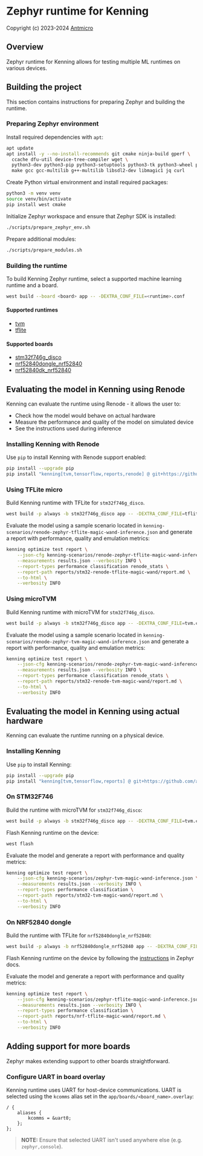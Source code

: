# Zephyr runtime for Kenning

Copyright (c) 2023-2024 [Antmicro](https://www.antmicro.com)

## Overview

Zephyr runtime for Kenning allows for testing multiple ML runtimes on various devices.

## Building the project

This section contains instructions for preparing Zephyr and building the runtime.

### Preparing Zephyr environment

Install required dependencies with `apt`:
```bash
apt update
apt install -y --no-install-recommends git cmake ninja-build gperf \
  ccache dfu-util device-tree-compiler wget \
  python3-dev python3-pip python3-setuptools python3-tk python3-wheel python3-venv xz-utils file \
  make gcc gcc-multilib g++-multilib libsdl2-dev libmagic1 jq curl
```

Create Python virtual environment and install required packages:
```bash
python3 -m venv venv
source venv/bin/activate
pip install west cmake
```

Initialize Zephyr workspace and ensure that Zephyr SDK is installed:
```bash
./scripts/prepare_zephyr_env.sh
```
Prepare additional modules:
```bash
./scripts/prepare_modules.sh
```

### Building the runtime

To build Kenning Zephyr runtime, select a supported machine learning runtime and a board.

```bash skip
west build --board <board> app -- -DEXTRA_CONF_FILE=<runtime>.conf
```


#### Supported runtimes
* [tvm](https://tvm.apache.org/docs/topic/microtvm/index.html)
* [tflite](https://github.com/tensorflow/tflite-micro)

#### Supported boards
* [stm32f746g_disco](https://renodepedia.renode.io/boards/stm32f746g_disco/)
* [nrf52840dongle_nrf52840](https://renodepedia.renode.io/boards/nrf52840dongle_nrf52840)
* [nrf52840dk_nrf52840](https://renodepedia.renode.io/boards/nrf52840dk_nrf52840)

## Evaluating the model in Kenning using Renode

Kenning can evaluate the runtime using Renode - it allows the user to:
* Check how the model would behave on actual hardware
* Measure the performance and quality of the model on simulated device
* See the instructions used during inference

### Installing Kenning with Renode
Use `pip` to install Kenning with Renode support enabled:
```bash
pip install --upgrade pip
pip install "kenning[tvm,tensorflow,reports,renode] @ git+https://github.com/antmicro/kenning.git"
```

### Using TFLite micro

Build Kenning runtime with TFLite for `stm32f746g_disco`.
```bash
west build -p always -b stm32f746g_disco app -- -DEXTRA_CONF_FILE=tflite.conf
```


Evaluate the model using a sample scenario located in `kenning-scenarios/renode-zephyr-tflite-magic-wand-inference.json` and generate a report with performance, quality and emulation metrics:
```bash
kenning optimize test report \
    --json-cfg kenning-scenarios/renode-zephyr-tflite-magic-wand-inference.json \
    --measurements results.json --verbosity INFO \
    --report-types performance classification renode_stats \
    --report-path reports/stm32-renode-tflite-magic-wand/report.md \
    --to-html \
    --verbosity INFO
```
### Using microTVM

Build Kenning runtime with microTVM for `stm32f746g_disco`.
```bash
west build -p always -b stm32f746g_disco app -- -DEXTRA_CONF_FILE=tvm.conf
```


Evaluate the model using a sample scenario located in `kenning-scenarios/renode-zephyr-tvm-magic-wand-inference.json` and generate a report with performance, quality and emulation metrics:
```bash
kenning optimize test report \
    --json-cfg kenning-scenarios/renode-zephyr-tvm-magic-wand-inference.json \
    --measurements results.json --verbosity INFO \
    --report-types performance classification renode_stats \
    --report-path reports/stm32-renode-tvm-magic-wand/report.md \
    --to-html \
    --verbosity INFO
```

## Evaluating the model in Kenning using actual hardware

Kenning can evaluate the runtime running on a physical device.

### Installing Kenning

Use `pip` to install Kenning:
```bash skip
pip install --upgrade pip
pip install "kenning[tvm,tensorflow,reports] @ git+https://github.com/antmicro/kenning.git"
```

### On STM32F746

Build the runtime with microTVM for `stm32f746g_disco`:
```bash skip
west build -p always -b stm32f746g_disco app -- -DEXTRA_CONF_FILE=tvm.conf
```

Flash Kenning runtime on the device:
```bash skip
west flash
```

Evaluate the model and generate a report with performance and quality metrics:

```bash skip
kenning optimize test report \
    --json-cfg kenning-scenarios/zephyr-tvm-magic-wand-inference.json \
    --measurements results.json --verbosity INFO \
    --report-types performance classification \
    --report-path reports/stm32-tvm-magic-wand/report.md \
    --to-html \
    --verbosity INFO
```

### On NRF52840 dongle
Build the runtime with TFLite for `nrf52840dongle_nrf52840`:
```bash skip
west build -p always -b nrf52840dongle_nrf52840 app -- -DEXTRA_CONF_FILE=tflite.conf
```

Flash Kenning runtime on the device by following the [instructions](https://docs.zephyrproject.org/latest/boards/arm/nrf52840dongle_nrf52840/doc/index.html#option-1-using-the-built-in-bootloader-only) in Zephyr docs.


Evaluate the model and generate a report with performance and quality metrics:

```bash skip
kenning optimize test report \
    --json-cfg kenning-scenarios/zephyr-tflite-magic-wand-inference.json \
    --measurements results.json --verbosity INFO \
    --report-types performance classification \
    --report-path reports/nrf-tflite-magic-wand/report.md \
    --to-html \
    --verbosity INFO
```

## Adding support for more boards

Zephyr makes extending support to other boards straightforward.

### Configure UART in board overlay

Kenning runtime uses UART for host-device communications. UART is selected using the `kcomms` alias set in the `app/boards/<board_name>.overlay`:
```dts
/ {
    aliases {
        kcomms = &uart0;
    };
};
```
> **NOTE:** Ensure that selected UART isn't used anywhere else (e.g. `zephyr,console`).
